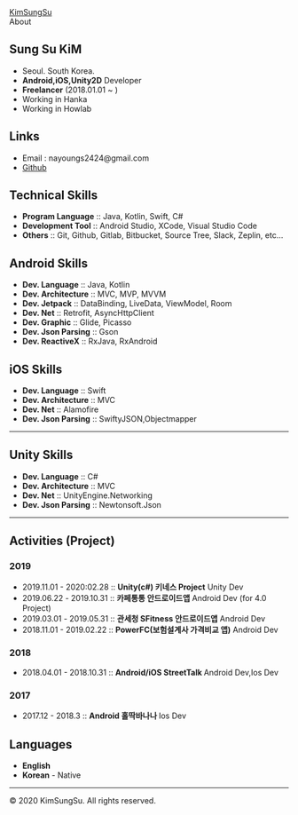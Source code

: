 <!-- saved from url=(0039)https://nayoungs2424.github.io/About/ -->
<html lang="en"><head><meta http-equiv="Content-Type" content="text/html; charset=UTF-8">
  
  <meta name="viewport" content="width=device-width, initial-scale=1">


</head>
  <div class="header-small">
    <a href="https://github.com/nayoungs2424">KimSungSu</a>
  </div>

</header>


<body>
  <div class="content-container">
<div class="page">
  <div class="page-title">About</div>
  <h2>Sung Su KiM</h2>
<ul>
  <li>Seoul. South Korea.</li>
  <li><strong>Android,iOS,Unity2D</strong> Developer</li>
  <li><strong>Freelancer</strong> (2018.01.01 ~ )</li>
  <li>Working in Hanka</li>
  <li>Working in Howlab</li>
</ul>

<h2 id="links">Links</h2>
<ul>
  <li>Email : nayoungs2424@gmail.com</li>
  <li><a href="https://github.com/nayoungs2424">Github</a></li>
</ul>

<h2 id="technical-skills">Technical Skills</h2>
<ul>
  <li><strong>Program Language</strong> :: Java, Kotlin, Swift, C#</li>
  <li><strong>Development Tool</strong> :: Android Studio, XCode, Visual Studio Code</li>
  <li><strong>Others</strong> :: Git, Github, Gitlab, Bitbucket, Source Tree, Slack, Zeplin, etc…</li>
</ul>

<h2 id="android-skills">Android Skills</h2>

<ul>
  <li><strong>Dev. Language</strong> :: Java, Kotlin</li>
  <li><strong>Dev. Architecture</strong> :: MVC, MVP, MVVM</li>
  <li><strong>Dev. Jetpack</strong> :: DataBinding, LiveData, ViewModel, Room</li>
  <li><strong>Dev. Net</strong> :: Retrofit, AsyncHttpClient</li>
  <!-- <li><strong>Dev. DataBase</strong> :: SQLite, Room</li> -->
  <li><strong>Dev. Graphic</strong> :: Glide, Picasso</li>
  <li><strong>Dev. Json Parsing</strong> :: Gson</li>
  <!-- <li><strong>Dev. DI</strong> :: Dagger2, Koin</li> -->
  <li><strong>Dev. ReactiveX</strong> :: RxJava, RxAndroid</li>
</ul>

<h2 id="ios-skills">iOS Skills</h2>

<ul>
  <li><strong>Dev. Language</strong> :: Swift</li>
  <li><strong>Dev. Architecture</strong> :: MVC</li>
  <li><strong>Dev. Net</strong> :: Alamofire</li>
  <li><strong>Dev. Json Parsing</strong> :: SwiftyJSON,Objectmapper</li>
</ul>

<hr>

<h2 id="Unity-skills">Unity Skills</h2>

<ul>
  <li><strong>Dev. Language</strong> :: C#</li>
  <li><strong>Dev. Architecture</strong> :: MVC</li>
  <li><strong>Dev. Net</strong> :: UnityEngine.Networking</li>
  <li><strong>Dev. Json Parsing</strong> :: Newtonsoft.Json</li>
</ul>

<hr>

<h2 id="activities-project">Activities (Project)</h2>

<h3 id="2019">2019</h3>
<ul>
  <li>2019.11.01 - 2020:02.28 :: <strong>Unity(c#) 키네스 Project</strong> Unity Dev</li>
  <li>2019.06.22 - 2019.10.31 :: <strong>카페통통 안드로이드앱</strong> Android Dev (for 4.0 Project)</li>
  <li>2019.03.01 - 2019.05.31 :: <strong>관세청 SFitness 안드로이드앱</strong> Android Dev </li>
  <li>2018.11.01 - 2019.02.22 :: <strong>PowerFC(보험설계사 가격비교 앱)</strong> Android Dev </li>
</ul>

<h3 id="2018">2018</h3>
<ul>
 <li>2018.04.01 - 2018.10.31 :: <strong>Android/iOS StreetTalk </strong> Android Dev,Ios Dev</li>
</ul>


<h3 id="2017">2017</h3>
<ul>
 <li>2017.12 - 2018.3 :: <strong>Android 홀딱바나나 </strong> Ios Dev</li>
</ul>
<h2 id="languages">Languages</h2>
<ul>
  <li><strong>English</strong></li>
  <li><strong>Korean</strong> - Native</li>
</ul>
</div>

</body>

<div class="footer">
  <hr> © 2020 KimSungSu. All rights reserved.
</div>

</html>

